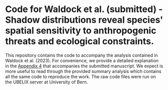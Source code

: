 # Code for Waldock et al. (submitted) - **Shadow distributions reveal species' spatial sensitivity to anthropogenic threats and ecological constraints**.

This repository contains the code to accompany the analysis contained in Waldock et al. (2023). For convenience, we provide a detailed explanation in the [Appendix 4](https://github.com/wyss-swiss-fish/xAI-demonstration/blob/d348eb0a0c1351da28c140adaf214c1c08e504ab/Appendix%204%20Explainable%20AI%20for%20SDMs%20code.pdf) that accompanies the submitted manuscript. We expect is more useful to read through the provided summary analysis which contains all the same code to reproduce the work. The raw code files were run on the UBELIX server at University of Bern.
